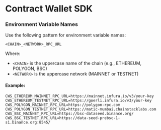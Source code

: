 # Contract Wallet SDK

### Environment Variable Names

Use the following pattern for environment variable names:

```
<CHAIN>_<NETWORK>_RPC_URL
```

Where:
- `<CHAIN>` is the uppercase name of the chain (e.g., ETHEREUM, POLYGON, BSC)
- `<NETWORK>` is the uppercase network (MAINNET or TESTNET)

#### Example:

```
CWS_ETHEREUM_MAINNET_RPC_URL=https://mainnet.infura.io/v3/your-key
CWS_ETHEREUM_TESTNET_RPC_URL=https://goerli.infura.io/v3/your-key
CWS_POLYGON_MAINNET_RPC_URL=https://polygon-rpc.com
CWS_POLYGON_TESTNET_RPC_URL=https://matic-mumbai.chainstacklabs.com
CWS_BSC_MAINNET_RPC_URL=https://bsc-dataseed.binance.org/
CWS_BSC_TESTNET_RPC_URL=https://data-seed-prebsc-1-s1.binance.org:8545/
```
